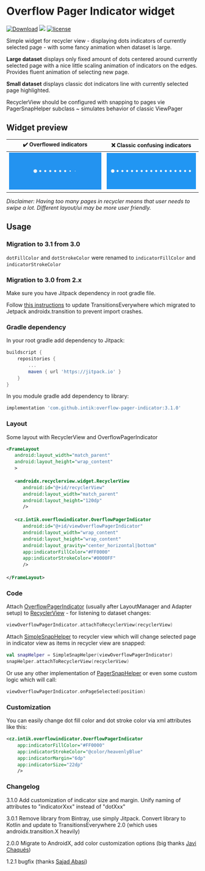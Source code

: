# Overflow Pager Indicator widget

[![Download](https://jitpack.io/v/intik/overflow-pager-indicator.svg)](https://jitpack.io/#intik/overflow-pager-indicator)
[![](https://jitci.com/gh/intik/overflow-pager-indicator/svg)](https://jitci.com/gh/intik/overflow-pager-indicator)
[![license](https://img.shields.io/badge/license-MIT%20license-blue.svg)](LICENSE)

Simple widget for recycler view - displaying dots indicators of currently selected page - 
with some fancy animation when dataset is large.

**Large dataset** displays only fixed amount of dots centered around currently selected page 
with a nice little scaling animation of indicators on the edges. Provides fluent animation of 
selecting new page.
   
**Small dataset** displays classic dot indicators line with currently selected page highlighted.

RecyclerView should be configured with snapping to pages vie PagerSnapHelper subclass ~ simulates 
behavior of classic ViewPager
 
## Widget preview

| :heavy_check_mark: Overflowed indicators | :x: Classic confusing indicators |
| ----------------------- | ------------------------------- |
| ![Widget effect animation preview](docs/images/overflow-pager-indicator.gif "Preview of widget effect of animating dots during pages swiping")  | ![Classic ](docs/images/classic-indicators.png "Confusing")  |
 
_Disclaimer: Having too many pages in recycler means that user needs to swipe a lot. Different layout/ui may be more user friendly._ 
 
## Usage

### Migration to 3.1 from 3.0

`dotFillColor` and `dotStrokeColor` were renamed to `indicatorFillColor` and `indicatorStrokeColor`

### Migration to 3.0 from 2.x

Make sure you have Jitpack dependency in root gradle file.

Follow [this instructions](https://github.com/andkulikov/Transitions-Everywhere#migration-from-1x-guide) to update
TransitionsEverywhere which migrated to Jetpack androidx.transition to prevent import crashes.

### Gradle dependency

In your root gradle add dependency to Jitpack:

```gradle
buildscript {
    repositories {
        ...
        maven { url 'https://jitpack.io' }
    }
}
```

In you module gradle add dependency to library:

```gradle
implementation 'com.github.intik:overflow-pager-indicator:3.1.0'

```

### Layout

Some layout with RecyclerView and OverflowPagerIndicator

```xml
<FrameLayout
   android:layout_width="match_parent"
   android:layout_height="wrap_content"
   >

   <androidx.recyclerview.widget.RecyclerView
      android:id="@+id/recyclerView"
      android:layout_width="match_parent"
      android:layout_height="120dp"
      />

   <cz.intik.overflowindicator.OverflowPagerIndicator
      android:id="@+id/viewOverflowPagerIndicator"
      android:layout_width="wrap_content"
      android:layout_height="wrap_content"
      android:layout_gravity="center_horizontal|bottom"
      app:indicatorFillColor="#FF0000"
      app:indicatorStrokeColor="#0000FF"
      />

</FrameLayout>
```

### Code

Attach
[OverflowPagerIndicator](overflow-library/src/main/java/cz/intik/overflowindicator/OverflowPagerIndicator.kt)
(usually after LayoutManager and Adapter setup) to
[RecyclerView](https://developer.android.com/reference/androidx/recyclerview/widget/RecyclerView)
\- for listening to dataset changes:

```kotlin
viewOverflowPagerIndicator.attachToRecyclerView(recyclerView)
```

Attach
[SimpleSnapHelper](overflow-library/src/main/java/cz/intik/overflowindicator/SimpleSnapHelper.kt)
to recycler view which will change selected page in indicator view as items in recycler 
view are snapped:

```kotlin
val snapHelper = SimpleSnapHelper(viewOverflowPagerIndicator)
snapHelper.attachToRecyclerView(recyclerView)
```

Or use any other implementation of
[PagerSnapHelper](https://developer.android.com/reference/androidx/recyclerview/widget/PagerSnapHelper "Android Developers - docs - PagerSnapHelper")
or even some custom logic which will call:

```kotlin
viewOverflowPagerIndicator.onPageSelected(position)
```

### Customization

You can easily change dot fill color and dot stroke color via xml attributes like this:
```xml
<cz.intik.overflowindicator.OverflowPagerIndicator
    app:indicatorFillColor="#FF0000"
    app:indicatorStrokeColor="@color/heavenlyBlue"
    app:indicatorMargin="6dp"
    app:indicatorSize="22dp"
    />
``` 

### Changelog

3.1.0 Add customization of indicator size and margin. Unify naming of attributes to "indicatorXxx" instead of "dotXxx"

3.0.1 Remove library from Bintray, use simply Jitpack. Convert library to Kotlin and update to TransitionsEverywhere 2.0 (which uses androidx.transition.X heavily)

2.0.0 Migrate to AndroidX, add color customization options (big thanks [Javi Chaqués](https://github.com/javichaques))

1.2.1 bugfix (thanks [Sajad Abasi](https://github.com/sajadabasi))
